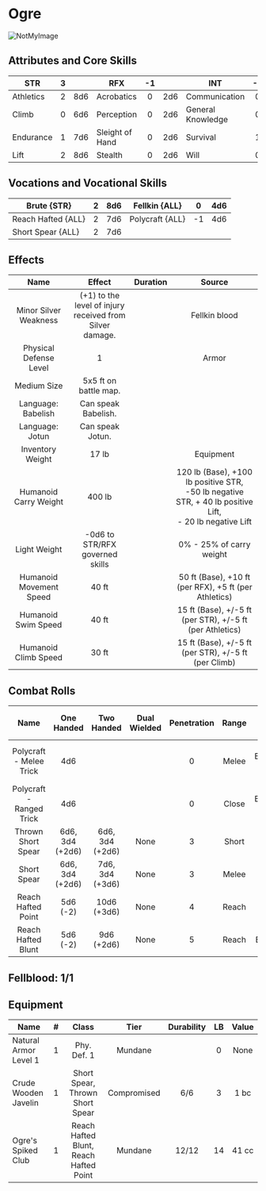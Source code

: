 # Ogre

![NotMyImage](Ogre.png)

## Attributes and Core Skills

| STR       |   3   |       | RFX             |  -1   |       | INT               |  -1   |       |
| --------- | :---: | :---: | --------------- | :---: | :---: | ----------------- | :---: | :---: |
| Athletics |   2   |  8d6  | Acrobatics      |   0   |  2d6  | Communication     |   0   |  2d6  |
| Climb     |   0   |  6d6  | Perception      |   0   |  2d6  | General Knowledge |   0   |  2d6  |
| Endurance |   1   |  7d6  | Sleight of Hand |   0   |  2d6  | Survival          |   1   |  3d6  |
| Lift      |   2   |  8d6  | Stealth         |   0   |  2d6  | Will         |   0   |  2d6  |

## Vocations and Vocational Skills

| Brute {STR}        |   2   |  8d6  | Fellkin {ALL}   | 0   | 4d6 |
| ------------------ | :---: | :---: | --------------- | --- | --- |
| Reach Hafted {ALL} |   2   |  7d6  | Polycraft {ALL} | -1  | 4d6 |
| Short Spear {ALL}  |   2   |  7d6  |                 |     |     |

## Effects

|          Name           |                            Effect                             | Duration |                                                                  Source                                                                  |
| :---------------------: | :-----------------------------------------------------------: | :------: | :--------------------------------------------------------------------------------------------------------------------------------------: |
|  Minor Silver Weakness  | (+1) to the level of injury<br />received from Silver damage. |          |                                                              Fellkin blood                                                               |
| Physical Defense Level  |                               1                               |          |                                                                  Armor                                                                   |
|       Medium Size       |                     5x5 ft on battle map.                     |          |                                                                                                                                          |
|   Language: Babelish    |                      Can speak Babelish.                      |          |                                                                                                                                          |
|     Language: Jotun     |                       Can speak Jotun.                        |          |                                                                                                                                          |
|    Inventory Weight     |                             17 lb                             |          |                                                                Equipment                                                                 |
|  Humanoid Carry Weight  |                            400 lb                             |          | 120 lb (Base), +100 lb positive STR,<br />-50 lb negative STR, + 40 lb positive Lift,<br />- 20 lb negative Lift |
|      Light Weight       |                -0d6 to STR/RFX governed skills                |          |                                                         0% - 25% of carry weight                                                         |
| Humanoid Movement Speed |                             40 ft                             |          |                                          50 ft (Base), +10 ft (per RFX), +5 ft (per Athletics)                                           |
|   Humanoid Swim Speed   |                             40 ft                             |          |                                         15 ft (Base), +/-5 ft (per STR), +/-5 ft (per Athletics)                                         |
|  Humanoid Climb Speed   |                             30 ft                             |          |                                           15 ft (Base), +/-5 ft (per STR), +/-5 ft (per Climb)                                           |

## Combat Rolls

|           Name           |   One<br />Handed    |   Two<br />Handed    | Dual<br />Wielded | Penetration | Range |      Damage<br />Types       | Engageable<br />Opponents | Area Of<br />Effect | Resource<br />Class |
| :----------------------: | :------------------: | :------------------: | :---------------: | :---------: | :---: | :--------------------------: | :-----------------------: | :-----------------: | :-----------------: |
| Polycraft - Melee Trick  |         4d6          |                      |                   |      0      | Melee | Slash, Bludgeon, Hew, Pierce |           Rapid           |                     |        None         |
| Polycraft - Ranged Trick |         4d6          |                      |                   |      0      | Close | Slash, Bludgeon, Hew, Pierce |         Standard          |                     |        None         |
|    Thrown Short Spear    | 6d6, 3d4<br />(+2d6) | 6d6, 3d4<br />(+2d6) |       None        |      3      | Short |            Pierce            |         Standard          |        None         |        None         |
|       Short Spear        | 6d6, 3d4<br />(+2d6) | 7d6, 3d4<br />(+3d6) |       None        |      3      | Melee |            Pierce            |        Spear Rapid        |        None         |        None         |
|    Reach Hafted Point    |    5d6<br />(-2)     |   10d6<br />(+3d6)   |       None        |      4      | Reach |            Pierce            |           Rapid           |        None         |        None         |
|    Reach Hafted Blunt    |    5d6<br />(-2)     |   9d6<br />(+2d6)    |       None        |      5      | Reach |           Bludgeon           |           Rapid           |        None         |        None         |

## Fellblood: 1/1

## Equipment

| Name                  |   #   |                 Class                  |    Tier     | Durability |  LB   | Value |
| --------------------- | :---: | :------------------------------------: | :---------: | :--------: | :---: | :---: |
| Natural Armor Level 1 |   1   |              Phy. Def. 1               |   Mundane   |            |   0   | None  |
| Crude Wooden Javelin  |   1   |    Short Spear, Thrown Short Spear     | Compromised |    6/6     |   3   | 1 bc  |
| Ogre's Spiked Club    |   1   | Reach Hafted Blunt, Reach Hafted Point |   Mundane   |   12/12    |  14   | 41 cc |

